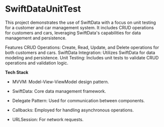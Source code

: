 # SwiftDataUnitTest

This project demonstrates the use of SwiftData with a focus on unit testing for a customer and car management system. 
It includes CRUD operations for customers and cars, leveraging SwiftData's capabilities for data management and persistence.

Features
CRUD Operations: Create, Read, Update, and Delete operations for both customers and cars.
SwiftData Integration: Utilizes SwiftData for data modeling and persistence.
Unit Testing: Includes unit tests to validate CRUD operations and validation logic.



**Tech Stack**

- MVVM: Model-View-ViewModel design pattern.

- SwiftData: Core data management framework.

- Delegate Pattern: Used for communication between components.

- Callbacks: Employed for handling asynchronous operations.

- URLSession: For network requests.
